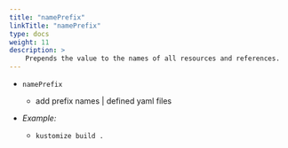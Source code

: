 ```yaml
---
title: "namePrefix"
linkTitle: "namePrefix"
type: docs
weight: 11
description: >
    Prepends the value to the names of all resources and references.
---
```


* `namePrefix`
  * add prefix names | defined yaml files

* _Example:_
  * `kustomize build .`
